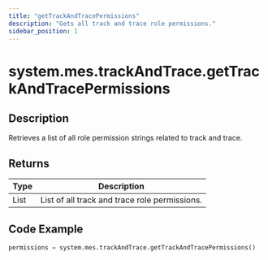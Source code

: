```yaml
---
title: "getTrackAndTracePermissions"
description: "Gets all track and trace role permissions."
sidebar_position: 1
---
```


# system.mes.trackAndTrace.getTrackAndTracePermissions

## Description
Retrieves a list of all role permission strings related to track and trace.

## Returns
| Type         | Description                          |
|--------------|--------------------------------------|
| List<String> | List of all track and trace role permissions.    |

## Code Example
```python
permissions = system.mes.trackAndTrace.getTrackAndTracePermissions()
```

